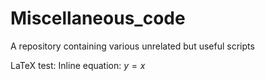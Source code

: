 # Miscellaneous_code
A repository containing various unrelated but useful scripts

LaTeX test: Inline equation: $y = x$
